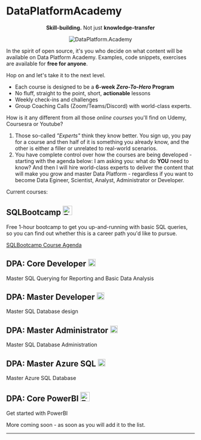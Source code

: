 # DataPlatformAcademy
<div style="text-align: center;">
  <p><strong>Skill-building.</strong>
    Not just <strong>knowledge-transfer</strong></p>
  
![DataPlatform.Academy](https://dsc.cloud/a030fa/uK7scSCCsC.png "DataPlatform.Academy")

</div>

In the spirit of open source, it's you who decide on what content will be available on Data Platform Academy.
Examples, code snippets, exercises are available for **free for anyone**. 

Hop on and let's take it to the next level.

* Each course is designed to be a **6-week *Zero-To-Hero* Program**
* No fluff, straight to the point, short, **actionable** lessons
* Weekly check-ins and challenges
* Group Coaching Calls (Zoom/Teams/Discord) with world-class experts.

How is it any different from all those *online courses* you'll find on Udemy, Coursesra or Youtube? 

1. Those so-called *"Experts"* think they know better. You sign up, you pay for a course and then half of it is something you already know, and the other is either a filler or unrelated to real-world scenarios.
2. You have complete control over how the courses are being developed - starting with the agenda below: I am asking you: what do __YOU__ need to know? And then I will hire world-class experts to deliver the content that will make you grow and master Data Platform - regardless if you want to become Data Egineer, Scientist, Analyst, Administrator or Developer. 
  


Current courses: 

## SQLBootcamp  <img src="https://dsc.cloud/a030fa/cgpvVT4bke.png" alt="FREE" height="25px" />
Free 1-hour bootcamp to get you up-and-running with basic SQL queries, so you can find out whether this is a career path you'd like to pursue. 

[SQLBootcamp Course Agenda](agenda/SQLBootcamp.md)

## DPA: Core Developer <img src="https://dsc.cloud/a030fa/vzMJB48HUO.png" alt="PRO" height="20px" />
Master SQL Querying for Reporting and Basic Data Analysis

## DPA: Master Developer <img src="https://dsc.cloud/a030fa/vzMJB48HUO.png" alt="PRO" height="20px" />
Master SQL Database design

## DPA: Master Administrator <img src="https://dsc.cloud/a030fa/vzMJB48HUO.png" alt="PRO" height="20px" />
Master SQL Database Administration

## DPA: Master Azure SQL <img src="https://dsc.cloud/a030fa/vzMJB48HUO.png" alt="PRO" height="20px" />
Master Azure SQL Database

## DPA: Core PowerBI  <img src="https://dsc.cloud/a030fa/cgpvVT4bke.png" alt="FREE" height="25px" />
Get started with PowerBI


More coming soon - as soon as you will add it to the list.

****

